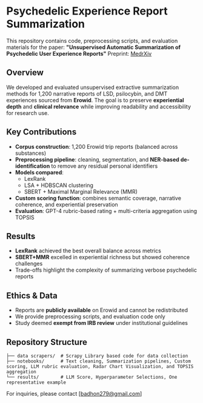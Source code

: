 # Psychedelic Experience Report Summarization

This repository contains code, preprocessing scripts, and evaluation materials for the paper: **"Unsupervised Automatic Summarization of Psychedelic User Experience Reports"**
Preprint: [MedrXiv](https://www.medrxiv.org/content/10.1101/2025.08.22.25334176v1)

## Overview

We developed and evaluated unsupervised extractive summarization methods for 1,200 narrative reports of LSD, psilocybin, and DMT experiences sourced from **Erowid**. The goal is to preserve **experiential depth** and **clinical relevance** while improving readability and accessibility for research use.

## Key Contributions

* **Corpus construction**: 1,200 Erowid trip reports (balanced across substances)
* **Preprocessing pipeline**: cleaning, segmentation, and **NER-based de-identification** to remove any residual personal identifiers
* **Models compared**:
   * LexRank
   * LSA + HDBSCAN clustering
   * SBERT + Maximal Marginal Relevance (MMR)
* **Custom scoring function**: combines semantic coverage, narrative coherence, and experiential preservation
* **Evaluation**: GPT-4 rubric-based rating + multi-criteria aggregation using TOPSIS

## Results

* **LexRank** achieved the best overall balance across metrics
* **SBERT+MMR** excelled in experiential richness but showed coherence challenges
* Trade-offs highlight the complexity of summarizing verbose psychedelic reports

## Ethics & Data

* Reports are **publicly available** on Erowid and cannot be redistributed
* We provide preprocessing scripts, and evaluation code only
* Study deemed **exempt from IRB review** under institutional guidelines

## Repository Structure

```
├── data scrapers/  # Scrapy Library based code for data collection
├── notebooks/      # Text cleaning, Summarization pipelines, Custom scoring, LLM rubric evaluation, Radar Chart Visualization, and TOPSIS aggregation
└── results/        # LLM Score, Hyperparameter Selections, One representative example
```


For inquiries, please contact [badhon279@gmail.com]
